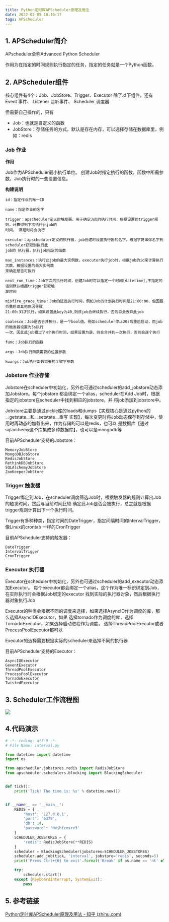 ```yaml
---
title: Python定时库APScheduler原理及用法
date: 2022-02-09 10:16:17
tags: APScheduler
---
```


## 1. APScheduler简介

APscheduler全称Advanced Python Scheduler

作用为在指定的时间规则执行指定的任务，指定的任务就是一个Python函数。

## 2. APScheduler组件

核心组件有4个：Job、JobStore、Trigger、Executor
除了以下组件，还有Event 事件、 Listener 监听事件、 Scheduler 调度器

但需要自己操作的，只有
- Job：也就是自定义的函数
- JobStore：存储任务的方式，默认是存在内存，可以选择存储在数据库里，例如：redis

###  Job 作业

**作用**

Job作为APScheduler最小执行单位。
创建Job时指定执行的函数，函数中所需参数，Job执行时的一些设置信息。


**构建说明**

```text
id：指定作业的唯一ID

name：指定作业的名字

trigger：apscheduler定义的触发器，用于确定Job的执行时间，根据设置的trigger规则，计算得到下次执行此job的
时间， 满足时将会执行

executor：apscheduler定义的执行器，job创建时设置执行器的名字，根据字符串你名字到scheduler获取到执行此
job的 执行器，执行job指定的函数

max_instances：执行此job的最大实例数，executor执行job时，根据job的id来计算执行次数，根据设置的最大实例数
来确定是否可执行

next_run_time：Job下次的执行时间，创建Job时可以指定一个时间[datetime],不指定的话则默认根据trigger获取触
发时间

misfire_grace_time：Job的延迟执行时间，例如Job的计划执行时间是21:00:00，但因服务重启或其他原因导致
21:00:31才执行，如果设置此key为40,则该job会继续执行，否则将会丢弃此job

coalesce：Job是否合并执行，是一个bool值。例如scheduler停止20s后重启启动，而job的触发器设置为5s执行
一次，因此此job错过了4个执行时间，如果设置为是，则会合并到一次执行，否则会逐个执行

func：Job执行的函数

args：Job执行函数需要的位置参数

kwargs：Job执行函数需要的关键字参数
```


### Jobstore 作业存储


Jobstore在scheduler中初始化，另外也可通过scheduler的add_jobstore动态添加Jobstore。每个jobstore
都会绑定一个alias，scheduler在Add Job时，根据指定的jobstore在scheduler中找到相应的jobstore，并
将job添加到jobstore中。

Jobstore主要是通过pickle库的loads和dumps【实现核心是通过python的__getstate__和__setstate__重写
实现】，每次变更时将Job动态保存到存储中，使用时再动态的加载出来，作为存储的可以是redis，也可以
是数据库【通过sqlarchemy这个库集成多种数据库】，也可以是mongodb等


目前APScheduler支持的Jobstore：

```text
MemoryJobStore
MongoDBJobStore
RedisJobStore
RethinkDBJobStore
SQLAlchemyJobStore
ZooKeeperJobStore
```


###  Trigger 触发器


Trigger绑定到Job，在scheduler调度筛选Job时，根据触发器的规则计算出Job的触发时间，然后与当前时间比较
确定此Job是否会被执行，总之就是根据trigger规则计算出下一个执行时间。

Trigger有多种种类，指定时间的DateTrigger，指定间隔时间的IntervalTrigger，像Linux的crontab
一样的CronTrigger


目前APScheduler支持的触发器：

```text
DateTrigger
IntervalTrigger
CronTrigger
```

###  Executor 执行器


Executor在scheduler中初始化，另外也可通过scheduler的add_executor动态添加Executor。 
每个executor都会绑定一个alias，这个作为唯一标识绑定到Job，在实际执行时会根据Job绑定的executor
找到实际的执行器对象，然后根据执行器对象执行Job

Executor的种类会根据不同的调度来选择，如果选择AsyncIO作为调度的库，那么选择AsyncIOExecutor，如果
选择tornado作为调度的库，选择TornadoExecutor，如果选择启动进程作为调度，
选择ThreadPoolExecutor或者ProcessPoolExecutor都可以

Executor的选择需要根据实际的scheduler来选择不同的执行器


目前APScheduler支持的Executor：

```text
AsyncIOExecutor
GeventExecutor
ThreadPoolExecutor
ProcessPoolExecutor
TornadoExecutor
TwistedExecutor
```

## 3. Scheduler工作流程图
![](/images/apscheduler-study/add-job.jpg)

## 4.代码演示
```python
# -*- coding: utf-8 -*-
# File Name: interval.py

from datetime import datetime
import os

from apscheduler.jobstores.redis import RedisJobStore
from apscheduler.schedulers.blocking import BlockingScheduler


def tick():
    print('Tick! The time is: %s' % datetime.now())


if __name__ == '__main__':
    REDIS = {
        'host': '127.0.0.1',
        'port': '6379',
        'db': 14,
        'password': 'Hx$hfcmsrx3'
    }
    SCHEDULER_JOBSTORES = {
        'redis': RedisJobStore(**REDIS)
    }
    scheduler = BlockingScheduler(jobstores=SCHEDULER_JOBSTORES)
    scheduler.add_job(tick, 'interval', jobstore='redis', seconds=5)
    print('Press Ctrl+{0} to exit'.format('Break' if os.name == 'nt' else 'C    '))

    try:
        scheduler.start()
    except (KeyboardInterrupt, SystemExit):
        pass

```
## 5. 参考链接

[Python定时库APScheduler原理及用法 - 知乎 (zhihu.com)](https://zhuanlan.zhihu.com/p/95563033)
